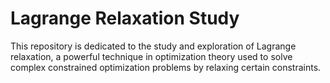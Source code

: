 # Lagrange Relaxation Study
This repository is dedicated to the study and exploration of Lagrange relaxation, a powerful technique in optimization theory used to solve complex constrained optimization problems by relaxing certain constraints.
